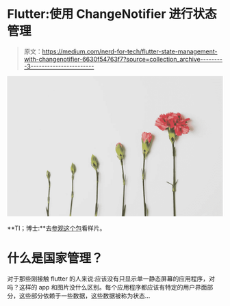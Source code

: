 # Flutter:使用 ChangeNotifier 进行状态管理

> 原文：<https://medium.com/nerd-for-tech/flutter-state-management-with-changenotifier-6630f54763f7?source=collection_archive---------3----------------------->

![](img/a415e860a7f1fd1b6d932c2eaf6bb502.png)

**Tl；博士:**去[参观这个包](https://pub.dev/packages/change_notifier_builder)看样片。

# 什么是国家管理？

对于那些刚接触 flutter 的人来说:应该没有只显示单一静态屏幕的应用程序，对吗？这样的 app 和图片没什么区别。每个应用程序都应该有特定的用户界面部分，这些部分依赖于一些数据，这些数据被称为状态…